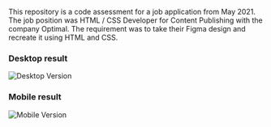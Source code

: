 This repository is a code assessment for a job application from May 2021.
The job position was HTML / CSS Developer for Content Publishing with the company Optimal.
The requirement was to take their Figma design and recreate it using HTML and CSS.

### Desktop result

![Desktop Version]()

### Mobile result

![Mobile Version]()
